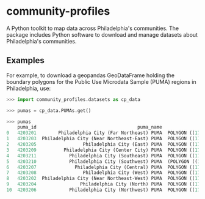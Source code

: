 # community-profiles

A Python toolkit to map data across Philadelphia's communities. The package includes Python software to download and manage datasets about Philadelphia's communities.

## Examples

For example, to download a geopandas GeoDataFrame holding the boundary polygons for the
Public Use Microdata Sample (PUMA) regions in Philadelphia, use:

```python
>>> import community_profiles.datasets as cp_data

>>> pumas = cp_data.PUMAs.get()

>>> pumas
    puma_id                                     puma_name                                           geometry
0   4203201        Philadelphia City (Far Northeast) PUMA  POLYGON ((1763601.383189762 481533.6067272425,...
1   4203203  Philadelphia City (Near Northeast-East) PUMA  POLYGON ((1761015.694895537 477687.8230201704,...
2   4203205                 Philadelphia City (East) PUMA  POLYGON ((1757481.344300119 472641.1848288011,...
3   4203209          Philadelphia City (Center City) PUMA  POLYGON ((1753219.867451427 469259.2878358513,...
4   4203211            Philadelphia City (Southeast) PUMA  POLYGON ((1748035.749563448 465830.1586085176,...
5   4203210            Philadelphia City (Southwest) PUMA  (POLYGON ((1748636.235200001 458712.5695999963...
6   4203207              Philadelphia City (Central) PUMA  POLYGON ((1748959.114121609 475293.3204159532,...
7   4203208                 Philadelphia City (West) PUMA  POLYGON ((1746595.66710492 472893.8219732819, ...
8   4203202  Philadelphia City (Near Northeast-West) PUMA  POLYGON ((1757230.134278996 479915.8414142439,...
9   4203204                Philadelphia City (North) PUMA  POLYGON ((1752340.788933472 478799.6010950198,...
10  4203206            Philadelphia City (Northwest) PUMA  POLYGON ((1745313.497459354 480215.0811579982,...
```
